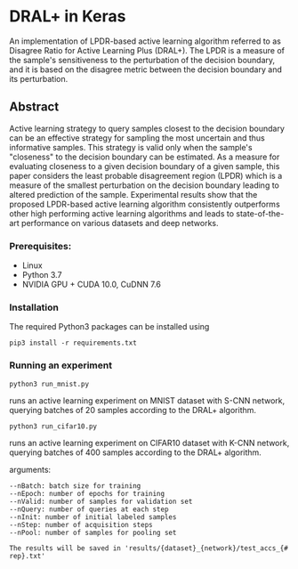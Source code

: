 # DRAL+ in Keras
An implementation of LPDR-based active learning algorithm referred to as Disagree Ratio for Active Learning Plus (DRAL+). The LPDR is a measure of the sample's sensitiveness to the perturbation of the decision boundary, and it is based on the disagree metric between the decision boundary and its perturbation.

## Abstract
Active learning strategy to query samples closest to the decision boundary can be an effective strategy for sampling the most uncertain and thus informative samples. This strategy is valid only when the sample's "closeness" to the decision boundary can be estimated. As a measure for evaluating closeness to a given decision boundary of a given sample, this paper considers the least probable disagreement region (LPDR) which is a measure of the smallest perturbation on the decision boundary leading to altered prediction of the sample. Experimental results show that the proposed LPDR-based active learning algorithm consistently outperforms other high performing active learning algorithms and leads to state-of-the-art performance on various datasets and deep networks.

### Prerequisites:
- Linux
- Python 3.7
- NVIDIA GPU + CUDA 10.0, CuDNN 7.6

### Installation
The required Python3 packages can be installed using
```
pip3 install -r requirements.txt
```

### Running an experiment
```
python3 run_mnist.py
```
runs an active learning experiment on MNIST dataset with S-CNN network, querying batches of 20 samples according to the DRAL+ algorithm.

```
python3 run_cifar10.py
```
runs an active learning experiment on CIFAR10 dataset with K-CNN network, querying batches of 400 samples according to the DRAL+ algorithm.

arguments:
```
--nBatch: batch size for training
--nEpoch: number of epochs for training
--nValid: number of samples for validation set
--nQuery: number of queries at each step
--nInit: number of initial labeled samples
--nStep: number of acquisition steps
--nPool: number of samples for pooling set

The results will be saved in 'results/{dataset}_{network}/test_accs_{# rep}.txt'


